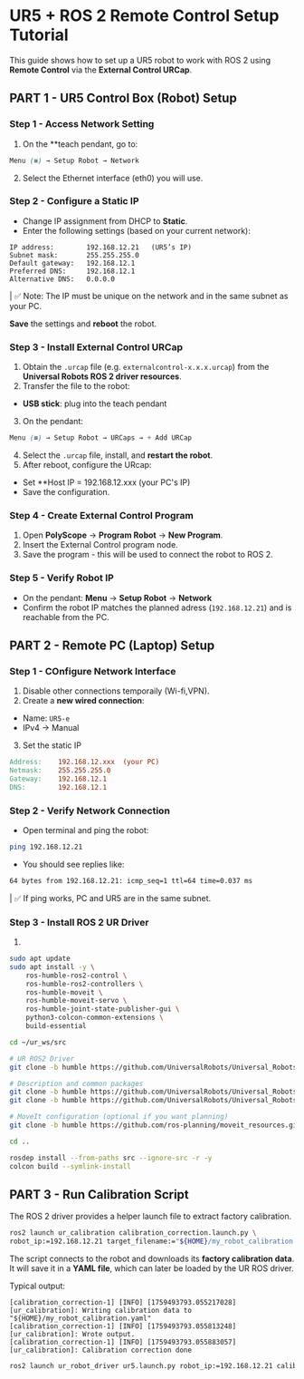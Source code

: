 # UR5 + ROS 2 Remote Control Setup Tutorial
This guide shows how to set up a UR5 robot to work with ROS 2 using **Remote Control** via the **External Control URCap**.

## PART 1 - UR5 Control Box (Robot) Setup
### Step 1 - Access Network Setting
1. On the **teach pendant, go to:

```css
Menu (≡) → Setup Robot → Network
```
2. Select the Ethernet interface (eth0) you will use.

### Step 2 - Configure a Static IP
* Change IP assignment from DHCP to **Static**.
* Enter the following settings (based on your current network):

```nginx
IP address:        192.168.12.21   (UR5’s IP)
Subnet mask:       255.255.255.0
Default gateway:   192.168.12.1
Preferred DNS:     192.168.12.1
Alternative DNS:   0.0.0.0
```
| ✅ Note: The IP must be unique on the network and in the same subnet as your PC.

**Save** the settings and **reboot** the robot.

### Step 3 - Install External Control URCap
1. Obtain the `.urcap` file (e.g. `externalcontrol-x.x.x.urcap`) from the **Universal Robots ROS 2 driver resources**.
2. Transfer the file to the robot:
- **USB stick**: plug into the teach pendant
3. On the pendant:

```css
Menu (≡) → Setup Robot → URCaps → + Add URCap
```
4. Select the `.urcap` file, install, and **restart the robot**.
5. After reboot, configure the URcap:
- Set **Host IP = 192.168.12.xxx (your PC's IP)
- Save the configuration.

### Step 4 - Create External Control Program
1. Open **PolyScope** -> **Program Robot** -> **New Program**.
2. Insert the External Control program node.
3. Save the program - this will be used to connect the robot to ROS 2.

### Step 5 - Verify Robot IP
* On the pendant: **Menu** -> **Setup Robot** -> **Network**
* Confirm the robot IP matches the planned adress (`192.168.12.21`) and is reachable from the PC.

## PART 2 - Remote PC (Laptop) Setup
### Step 1 - COnfigure Network Interface
1. Disable other connections temporaily (Wi-fi,VPN).
2. Create a **new wired connection**:
* Name: `UR5-e`
* IPv4 -> Manual
3. Set the static IP
```makefile
Address:    192.168.12.xxx  (your PC)
Netmask:    255.255.255.0
Gateway:    192.168.12.1
DNS:        192.168.12.1
```

### Step 2 - Verify Network Connection
* Open terminal and ping the robot:
```bash
ping 192.168.12.21
```
* You should see replies like:
```bash
64 bytes from 192.168.12.21: icmp_seq=1 ttl=64 time=0.037 ms
```
| ✅ If ping works, PC and UR5 are in the same subnet.

### Step 3 - Install ROS 2 UR Driver
1. 
```bash
sudo apt update
sudo apt install -y \
    ros-humble-ros2-control \
    ros-humble-ros2-controllers \
    ros-humble-moveit \
    ros-humble-moveit-servo \
    ros-humble-joint-state-publisher-gui \
    python3-colcon-common-extensions \
    build-essential

cd ~/ur_ws/src

# UR ROS2 Driver
git clone -b humble https://github.com/UniversalRobots/Universal_Robots_ROS2_Driver.git

# Description and common packages
git clone -b humble https://github.com/UniversalRobots/Universal_Robots_Description.git
git clone -b humble https://github.com/UniversalRobots/Universal_Robots_ROS2_Description.git

# MoveIt configuration (optional if you want planning)
git clone -b humble https://github.com/ros-planning/moveit_resources.git

cd ..

rosdep install --from-paths src --ignore-src -r -y
colcon build --symlink-install
```

## PART 3 - Run Calibration Script
The ROS 2 driver provides a helper launch file to extract factory calibration.
```bash
ros2 launch ur_calibration calibration_correction.launch.py \
robot_ip:=192.168.12.21 target_filename:="${HOME}/my_robot_calibration.yaml"
```

The script connects to the robot and downloads its **factory calibration data**.
It will save it in a **YAML file**, which can later be loaded by the UR ROS driver.

Typical output:
```
[calibration_correction-1] [INFO] [1759493793.055217028] [ur_calibration]: Writing calibration data to "${HOME}/my_robot_calibration.yaml"
[calibration_correction-1] [INFO] [1759493793.055813248] [ur_calibration]: Wrote output.
[calibration_correction-1] [INFO] [1759493793.055883057] [ur_calibration]: Calibration correction done
```

```bash
ros2 launch ur_robot_driver ur5.launch.py robot_ip:=192.168.12.21 calibration_file:="${HOME}/my_robot_calibration.yaml"
```
